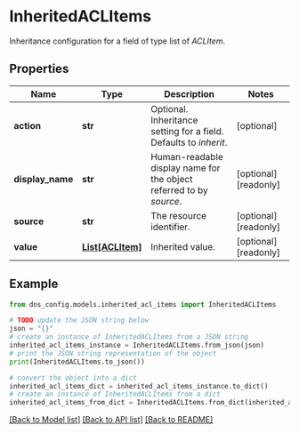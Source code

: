 # InheritedACLItems

Inheritance configuration for a field of type list of _ACLItem_.

## Properties

Name | Type | Description | Notes
------------ | ------------- | ------------- | -------------
**action** | **str** | Optional. Inheritance setting for a field. Defaults to _inherit_. | [optional] 
**display_name** | **str** | Human-readable display name for the object referred to by _source_. | [optional] [readonly] 
**source** | **str** | The resource identifier. | [optional] [readonly] 
**value** | [**List[ACLItem]**](ACLItem.md) | Inherited value. | [optional] [readonly] 

## Example

```python
from dns_config.models.inherited_acl_items import InheritedACLItems

# TODO update the JSON string below
json = "{}"
# create an instance of InheritedACLItems from a JSON string
inherited_acl_items_instance = InheritedACLItems.from_json(json)
# print the JSON string representation of the object
print(InheritedACLItems.to_json())

# convert the object into a dict
inherited_acl_items_dict = inherited_acl_items_instance.to_dict()
# create an instance of InheritedACLItems from a dict
inherited_acl_items_from_dict = InheritedACLItems.from_dict(inherited_acl_items_dict)
```
[[Back to Model list]](../README.md#documentation-for-models) [[Back to API list]](../README.md#documentation-for-api-endpoints) [[Back to README]](../README.md)


